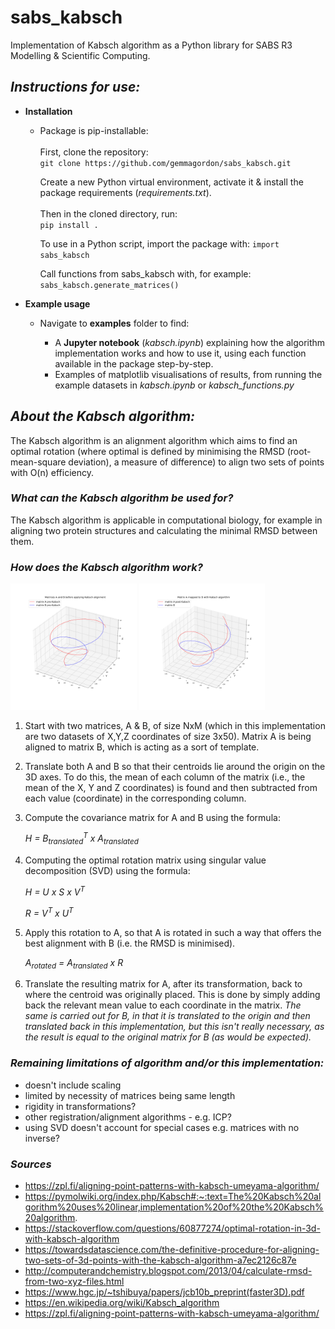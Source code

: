 # sabs_kabsch
Implementation of Kabsch algorithm as a Python library for SABS R3 Modelling &amp; Scientific Computing. 

## *Instructions for use:*
 
- **Installation**

    - Package is pip-installable: <br/><br/>
    First, clone the repository:   
        ```git clone https://github.com/gemmagordon/sabs_kabsch.git```

      Create a new Python virtual environment, activate it & install the package requirements (*requirements.txt*).<br/><br/>
      Then in the cloned directory, run:                     
        ```pip install .```<br/>

      To use in a Python script, import the package with:
        ```import sabs_kabsch``` 

      Call functions from sabs_kabsch with, for example:
       ```sabs_kabsch.generate_matrices()```

- **Example usage** 

    - Navigate to **examples** folder to find:

        - A **Jupyter notebook** (*kabsch.ipynb*) explaining how the algorithm implementation works and how to use it, using each function available in the package step-by-step.
        - Examples of matplotlib visualisations of results, from running the example datasets in *kabsch.ipynb* or *kabsch_functions.py*


## *About the Kabsch algorithm:*

The Kabsch algorithm is an alignment algorithm which aims to find an optimal rotation (where optimal is defined by minimising the RMSD (root-mean-square deviation), a measure of difference) to align two sets of points with O(n) efficiency.

### *What can the Kabsch algorithm be used for?*

The Kabsch algorithm is applicable in computational biology, for example in aligning two protein structures and calculating the minimal RMSD between them. 


### *How does the Kabsch algorithm work?*

  <img src="https://github.com/gemmagordon/sabs-kabsch/blob/main/examples/A%20vs%20B%20pre-Kabsch.png" width="40%" /> <img src="https://github.com/gemmagordon/sabs-kabsch/blob/main/examples/A%20vs%20B%20post-Kabsch.png" width="40%" />

1) Start with two matrices, A & B, of size NxM (which in this implementation are two datasets of X,Y,Z coordinates of size 3x50). Matrix A is being aligned to matrix B, which is acting as a sort of template.

2) Translate both A and B so that their centroids lie around the origin on the 3D axes. To do this, the mean of each column of the matrix (i.e., the mean of the X, Y and Z coordinates) is found and then subtracted from each value (coordinate) in the corresponding column.

2) Compute the covariance matrix for A and B using the formula: 

      *H = B<sub>translated</sub><sup>T</sup> x A<sub>translated</sub>*

3) Computing the optimal rotation matrix using singular value decomposition (SVD) using the formula: 

      *H = U x S x V<sup>T</sup>*

      *R = V<sup>T</sup> x U<sup>T</sup>*


4) Apply this rotation to A, so that A is rotated in such a way that offers the best alignment with B (i.e. the RMSD is minimised). 

      *A<sub>rotated</sub> = A<sub>translated</sub> x R*

5) Translate the resulting matrix for A, after its transformation, back to where the centroid was originally placed. This is done by simply adding back the relevant mean value to each coordinate in the matrix. *The same is carried out for B, in that it is translated to the origin and then translated back in this implementation, but this isn't really necessary, as the result is equal to the original matrix for B (as would be expected).*


### *Remaining limitations of algorithm and/or this implementation:*
- doesn't include scaling
- limited by necessity of matrices being same length
- rigidity in transformations? 
- other registration/alignment algorithms - e.g. ICP? 
- using SVD doesn't account for special cases e.g. matrices with no inverse? 

### *Sources*
- https://zpl.fi/aligning-point-patterns-with-kabsch-umeyama-algorithm/
- https://pymolwiki.org/index.php/Kabsch#:~:text=The%20Kabsch%20algorithm%20uses%20linear,implementation%20of%20the%20Kabsch%20algorithm.
- https://stackoverflow.com/questions/60877274/optimal-rotation-in-3d-with-kabsch-algorithm
- https://towardsdatascience.com/the-definitive-procedure-for-aligning-two-sets-of-3d-points-with-the-kabsch-algorithm-a7ec2126c87e
- http://computerandchemistry.blogspot.com/2013/04/calculate-rmsd-from-two-xyz-files.html
- https://www.hgc.jp/~tshibuya/papers/jcb10b_preprint(faster3D).pdf 
- https://en.wikipedia.org/wiki/Kabsch_algorithm
- https://zpl.fi/aligning-point-patterns-with-kabsch-umeyama-algorithm/ 

